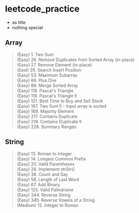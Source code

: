 # leetcode_practice
 - as title
 - nothing special
## Array 
> (Easy) 1. Two Sum </br>
> (Easy) 26. Remove Duplicates from Sorted Array (in-place) </br>
> (Easy) 27. Remove Element (in-place) </br>
> (East) 35. Search Insert Position </br>
> (Easy) 53. Maximum Subarray </br>
> (Easy) 66. Plus One </br>
> (Easy) 88. Merge Sorted Array </br>
> (Easy) 118. Pascal's Triangle </br>
> (Easy) 119. Pascal's Triangle II </br>
> (Easy) 121. Best Time to Buy and Sell Stock </br>
> (Easy) 167. Two Sum II - Input array is sorted </br>
> (Easy) 169. Majority Element </br>
> (Easy) 217. Contains Duplicate </br>
> (Easy) 219. Contains Duplicate II </br>
> (Easy) 228. Summary Ranges </br>

## String
> (Easy) 13. Roman to Integer </br>
> (Easy) 14. Longest Common Prefix </br>
> (Easy) 20. Valid Parentheses </br>
> (Easy) 28. Implement strStr() </br>
> (Easy) 38. Count and Say </br>
> (Easy) 58. Length of Last Word </br>
> (Easy) 67. Add Binary </br>
> (Easy) 125. Valid Palindrome </br>
> (Easy) 344. Reverse String </br>
> (Easy) 345. Reverse Vowels of a String </br>
> (Medium) 12. Integer to Roman </br>